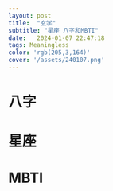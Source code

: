 ```yaml
---
layout: post
title:  "玄学"
subtitle: "星座 八字和MBTI"
date:   2024-01-07 22:47:18
tags: Meaningless
color: 'rgb(205,3,164)'
cover: '/assets/240107.png'
---
```

# 八字

# 星座

# MBTI